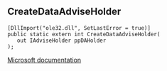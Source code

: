 ## CreateDataAdviseHolder

```
[DllImport("ole32.dll", SetLastError = true)]
public static extern int CreateDataAdviseHolder(
   out IAdviseHolder ppDAHolder
);
```

[Microsoft documentation](https://docs.microsoft.com/en-us/windows/win32/api/objidl/nf-objidl-createdataadviseholder)
